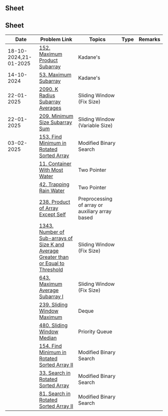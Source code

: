 ## Sheet

## Sheet
| Date | Problem Link | Topics | Type | Remarks |
|------|-------------|--------|------|---------|
| 18-10-2024,21-01-2025 | [152. Maximum Product Subarray](https://leetcode.com/problems/maximum-product-subarray/) | Kadane's | | |
| 14-10-2024 | [53. Maximum Subarray](https://leetcode.com/problems/maximum-subarray/) | Kadane's | | |
| 22-01-2025 | [2090. K Radius Subarray Averages](https://leetcode.com/problems/k-radius-subarray-averages/) | Sliding Window (Fix Size) | | |
| 22-01-2025 | [209. Minimum Size Subarray Sum](https://leetcode.com/problems/minimum-size-subarray-sum/description/) | Sliding Window (Variable Size) | | |
| 03-02-2025 | [153. Find Minimum in Rotated Sorted Array](https://leetcode.com/problems/find-minimum-in-rotated-sorted-array/) | Modified Binary Search | | |
| | [11. Container With Most Water](https://leetcode.com/problems/container-with-most-water/) | Two Pointer | | |
| | [42. Trapping Rain Water](https://leetcode.com/problems/trapping-rain-water/) | Two Pointer | | |
| | [238. Product of Array Except Self](https://leetcode.com/problems/product-of-array-except-self/) | Preprocessing of array or auxiliary array based | | |
| | [1343. Number of Sub-arrays of Size K and Average Greater than or Equal to Threshold](https://leetcode.com/problems/number-of-sub-arrays-of-size-k-and-average-greater-than-or-equal-to-threshold/description/) | Sliding Window (Fix Size) | | |
| | [643. Maximum Average Subarray I](https://leetcode.com/problems/maximum-average-subarray-i/description/) | Sliding Window (Fix Size) | | |
| | [239. Sliding Window Maximum](https://leetcode.com/problems/sliding-window-maximum/description/) | Deque | | |
| | [480. Sliding Window Median](https://leetcode.com/problems/sliding-window-median/) | Priority Queue | | |
| | [154. Find Minimum in Rotated Sorted Array II](https://leetcode.com/problems/find-minimum-in-rotated-sorted-array-ii/) | Modified Binary Search | | |
| | [33. Search in Rotated Sorted Array](https://leetcode.com/problems/search-in-rotated-sorted-array/) | Modified Binary Search | | |
| | [81. Search in Rotated Sorted Array II](https://leetcode.com/problems/search-in-rotated-sorted-array-ii/) | Modified Binary Search | | |
